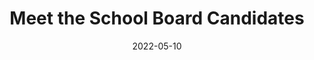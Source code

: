 ---
title: "Meet the School Board Candidates"
pdf: /static/media/Meet the School Board Candidates.pdf
date: 2022-05-10
tags:
  - South Utica Newsletter
toc:
  - Meet the School Board Candidates
  - Check Your Registration and Polling Location & Plan to Vote on May 17th
  - Tennille Knoop
  - James Paul
  - Michael Anthony Fellows
  - Howard Potter
  - Jack LoMedico and David Testa (Declined)
---